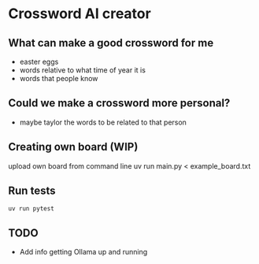 # Crossword AI creator

## What can make a good crossword for me
- easter eggs
- words relative to what time of year it is
- words that people know

## Could we make a crossword more personal?
- maybe taylor the words to be related to that person

## Creating own board (WIP)

upload own board from command line
uv run main.py < example_board.txt 

## Run tests

`uv run pytest`


## TODO
- Add info getting Ollama up and running